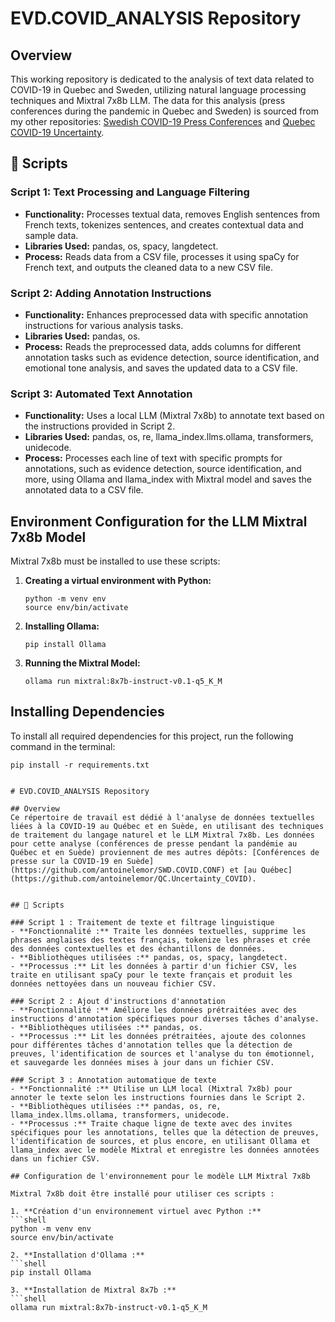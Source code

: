 # EVD.COVID_ANALYSIS Repository

## Overview
This working repository is dedicated to the analysis of text data related to COVID-19 in Quebec and Sweden, utilizing natural language processing techniques and Mixtral 7x8b LLM. The data for this analysis (press conferences during the pandemic in Quebec and Sweden) is sourced from my other repositories: [Swedish COVID-19 Press Conferences](https://github.com/antoinelemor/SWD.COVID.CONF) and [Quebec COVID-19 Uncertainty](https://github.com/antoinelemor/QC.Uncertainty_COVID).

## 📁 Scripts

### Script 1: Text Processing and Language Filtering
- **Functionality:** Processes textual data, removes English sentences from French texts, tokenizes sentences, and creates contextual data and sample data.
- **Libraries Used:** pandas, os, spacy, langdetect.
- **Process:** Reads data from a CSV file, processes it using spaCy for French text, and outputs the cleaned data to a new CSV file.

### Script 2: Adding Annotation Instructions
- **Functionality:** Enhances preprocessed data with specific annotation instructions for various analysis tasks.
- **Libraries Used:** pandas, os.
- **Process:** Reads the preprocessed data, adds columns for different annotation tasks such as evidence detection, source identification, and emotional tone analysis, and saves the updated data to a CSV file.

### Script 3: Automated Text Annotation
- **Functionality:** Uses a local LLM (Mixtral 7x8b) to annotate text based on the instructions provided in Script 2.
- **Libraries Used:** pandas, os, re, llama_index.llms.ollama, transformers, unidecode.
- **Process:** Processes each line of text with specific prompts for annotations, such as evidence detection, source identification, and more, using Ollama and llama_index with Mixtral model and saves the annotated data to a CSV file.

## Environment Configuration for the LLM Mixtral 7x8b Model

Mixtral 7x8b must be installed to use these scripts:

1. **Creating a virtual environment with Python:**
   ```shell
   python -m venv env
   source env/bin/activate 

2. **Installing Ollama:**
   ```shell
   pip install Ollama
   
3. **Running the Mixtral Model:**
   ```shell
   ollama run mixtral:8x7b-instruct-v0.1-q5_K_M

## Installing Dependencies

To install all required dependencies for this project, run the following command in the terminal:

   ```shell
   pip install -r requirements.txt


# EVD.COVID_ANALYSIS Repository

## Overview
Ce répertoire de travail est dédié à l'analyse de données textuelles liées à la COVID-19 au Québec et en Suède, en utilisant des techniques de traitement du langage naturel et le LLM Mixtral 7x8b. Les données pour cette analyse (conférences de presse pendant la pandémie au Québec et en Suède) proviennent de mes autres dépôts: [Conférences de presse sur la COVID-19 en Suède](https://github.com/antoinelemor/SWD.COVID.CONF) et [au Québec](https://github.com/antoinelemor/QC.Uncertainty_COVID).


## 📁 Scripts

### Script 1 : Traitement de texte et filtrage linguistique
- **Fonctionnalité :** Traite les données textuelles, supprime les phrases anglaises des textes français, tokenize les phrases et crée des données contextuelles et des échantillons de données.
- **Bibliothèques utilisées :** pandas, os, spacy, langdetect.
- **Processus :** Lit les données à partir d'un fichier CSV, les traite en utilisant spaCy pour le texte français et produit les données nettoyées dans un nouveau fichier CSV.

### Script 2 : Ajout d'instructions d'annotation
- **Fonctionnalité :** Améliore les données prétraitées avec des instructions d'annotation spécifiques pour diverses tâches d'analyse.
- **Bibliothèques utilisées :** pandas, os.
- **Processus :** Lit les données prétraitées, ajoute des colonnes pour différentes tâches d'annotation telles que la détection de preuves, l'identification de sources et l'analyse du ton émotionnel, et sauvegarde les données mises à jour dans un fichier CSV.

### Script 3 : Annotation automatique de texte
- **Fonctionnalité :** Utilise un LLM local (Mixtral 7x8b) pour annoter le texte selon les instructions fournies dans le Script 2.
- **Bibliothèques utilisées :** pandas, os, re, llama_index.llms.ollama, transformers, unidecode.
- **Processus :** Traite chaque ligne de texte avec des invites spécifiques pour les annotations, telles que la détection de preuves, l'identification de sources, et plus encore, en utilisant Ollama et llama_index avec le modèle Mixtral et enregistre les données annotées dans un fichier CSV.

## Configuration de l'environnement pour le modèle LLM Mixtral 7x8b

Mixtral 7x8b doit être installé pour utiliser ces scripts :

1. **Création d'un environnement virtuel avec Python :**
   ```shell
   python -m venv env
   source env/bin/activate 

2. **Installation d'Ollama :**
   ```shell
   pip install Ollama
   
3. **Installation de Mixtral 8x7b :**
   ```shell
   ollama run mixtral:8x7b-instruct-v0.1-q5_K_M

   
